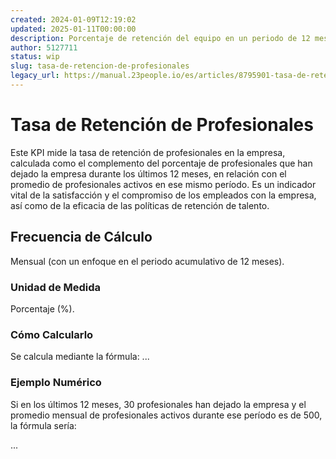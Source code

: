 ```yaml
---
created: 2024-01-09T12:19:02
updated: 2025-01-11T00:00:00
description: Porcentaje de retención del equipo en un periodo de 12 meses.
author: 5127711
status: wip
slug: tasa-de-retencion-de-profesionales
legacy_url: https://manual.23people.io/es/articles/8795901-tasa-de-retencion-de-profesionales
---
```


# Tasa de Retención de Profesionales

Este KPI mide la tasa de retención de profesionales en la empresa, calculada
como el complemento del porcentaje de profesionales que han dejado la empresa
durante los últimos 12 meses, en relación con el promedio de profesionales
activos en ese mismo período. Es un indicador vital de la satisfacción y el
compromiso de los empleados con la empresa, así como de la eficacia de las
políticas de retención de talento.

## Frecuencia de Cálculo

Mensual (con un enfoque en el periodo acumulativo de 12 meses).

### Unidad de Medida

Porcentaje (%).

### Cómo Calcularlo

Se calcula mediante la fórmula: ...

### Ejemplo Numérico

Si en los últimos 12 meses, 30 profesionales han dejado la empresa y el
promedio mensual de profesionales activos durante ese período es de 500, la
fórmula sería:

...
